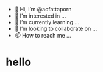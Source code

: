 - 👋 Hi, I’m @aofattaporn
- 👀 I’m interested in ...
- 🌱 I’m currently learning ...
- 💞️ I’m looking to collaborate on ...
- 📫 How to reach me ...

<h1>
  hello
<h1/>

<!---
aofattaporn/aofattaporn is a ✨ special ✨ repository because its `README.md` (this file) appears on your GitHub profile.
You can click the Preview link to take a look at your changes.

Hello 

--->

